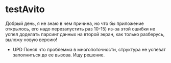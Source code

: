 # testAvito
Добрый день, я не знаю в чем причина, но что бы приложение открылось, его надо перезапустить раз 10-15) из-за этой ошибки не успел доделать парсинг данных на второй экран, как только разберусь, выложу новую версию!


  - UPD
  Понял что проблемма в многопоточности, структура не успеват заполниться до ее вызова. Ищу решение.
